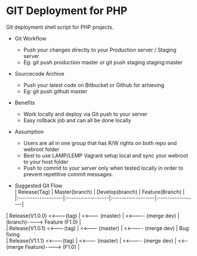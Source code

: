 GIT Deployment for PHP
=======================

Git deployment shell script for PHP projects.
* Git Workflow
	* Push your changes directly to your Production server / Staging server
	* Eg: git push production master   or   git push staging staging:master

* Sourcecode Archive
	* Push your latest code on Bitbucket or Github for arhieving
	* Eg: git push github master

* Benefits 
	* Work locally and deploy via Git push to your server
	* Easy rollback job and can all be done locally

* Assumption
	* Users are all in one group that has R/W rights on both repo and webroot folder
	* Best to use LAMP/LEMP Vagrant setup local and sync your webroot to your host folder
	* Push to commit to your server only when tested locally in order to prevent repetitive commit messages.

* Suggested Git Flow <br />
| Release(Tag)		 | Master(branch)	 | Develop(branch)	 | Feature(Branch)  |<br />
|:-------------------|:------------------|:------------------|:-----------------|<br />

| Release(V1.0.0) <<---(tag) |  <<--- (master)	 | <<---- (merge dev) |  (branch)----> Feature (F1.0) | <br /> 
| Release(V1.0.1) <<---(tag) |  <<--- (master)	 | <<---- (merge dev) | Bug fixing  <br /> 
| Release(V1.1.1) <<---(tag) |  <<--- (master)	 | <<---- (merge dev) |  <<-- (merge Feature)----> (F1.0) | <br /> 

